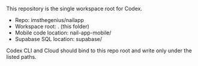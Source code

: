 This repository is the single workspace root for Codex.

- Repo: imsthegenius/nailapp
- Workspace root: . (this folder)
- Mobile code location: nail-app-mobile/
- Supabase SQL location: supabase/

Codex CLI and Cloud should bind to this repo root and write only under the listed paths.

